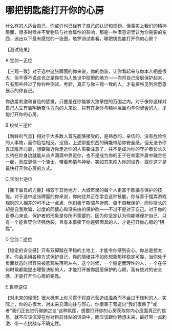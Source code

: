 # 哪把钥匙能打开你的心房

什么样的人适合自己，你或许也已经有了自己的认识和规划，但事实上我们的精神层面，很多时候并不受物质与社会属性的影响，那是一种潜意识里认为你需要的东西，选出以下最有感觉的一张图，塔罗测试看看，哪把钥匙能打开你的心房？ 

【测试结果】 

A.宝剑一正位 

【三观一致】对于选中这张牌面的你来说，你的伪装，让你看起来与你本人相差很大，但不得不说这也正是你在为人处世中狡猾的地方——你将自己层层保护起来，只有那些经过了你各种测试、考验，真正与你三观一致的人，才有资格见到你愿意展示的你自己。 

你热爱刺激和冒险的感觉，只要是在你能够大致掌控的范围之内。对于像你这样对自己人生有着明确奋斗方向的人来说，只有在身体与精神层面均与你契合的人，才能打开你的心房。 

B.权杖三逆位 

【新鲜的气息】相对于大多数人首先能够接受的，是熟悉的、亲切的、没有危险性的人事物，而你恰恰相反。没错，上述那些东西的确能带给你安全感，但无法令你真正敞开心扉，想要靠近你走近你的人需要注意了，并不是成为你的守护者长长久久待在你身边就能从点点滴滴中靠近你，也不是成为你的王子在举案齐眉中融合在一起，而应更像一个骑士，带着热情与神秘，突如其来闯入你的世界，或许这才是最快打开你心房的方式。 

C.宝剑七逆位 

【撕下面具的力量】相较于其他地方，大城市里的每个人更富于欺骗与保护的技能。对于选中这张牌面的你来说，你向往并正在学会这种技能，你与善于摆弄游戏规则的人相差的可不止一点点，他们善于欺骗与迷惑，善于自我保护，而你擅长的却是自我欺骗，过度的同情心和没来由的保护欲——不过不是对于自己。对于你的自尊心来说，保护者的形象是你所不需要的，因为你坚定认为你能够保护自己，只有一个能看穿你坚强伪装，且有本事撕下你逞强面具的人，才是打开你心房的“钥匙”。 

D.宝剑二逆位 

【稳定的安全感】只有双脚踏在平稳的土地上，才能令你感到安心。你总是想太多。你会采用各种方式保护自己，你的情绪并不如你想象那样稳定可靠，当你处于负面状态时很容易被悲观失落所左右，这个时候，一个稳定而理性的人，一个在任何时候都能提出理智决断的人，才能打开被你层层保护的心房。富有绝对的安全感，才是打开你心房的钥匙。 

E.世界逆位 

【对未来的憧憬】很大概率上你习惯于将自己营造成温柔而不会过于锋利的人，实际上，你的心很大，对未来充满向往与野心，你很善于营造出“我们很熟了”或者“我们正在进行肺腑之谈”这种氛围，想要打开你的心房获取你内心层面真正的信息，就不应该沉浸在你对目前体贴的话语中，而应该跟你畅想未来，最好带一点刺激、带一点挑战与不确定性。